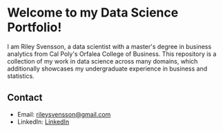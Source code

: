# Welcome to my Data Science Portfolio!

I am Riley Svensson, a data scientist with a master's degree in business analytics from Cal Poly's Orfalea College of Business. This repository is a collection of my work in data science across many domains, which additionally showcases my undergraduate experience in business and statistics.

## Contact

- Email: [rileysvensson@gmail.com](mailto:rileysvensson@gmail.com)
- LinkedIn: [LinkedIn](https://www.linkedin.com/in/rileysvensson/)
